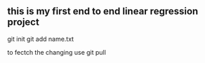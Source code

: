 ## this is my first end to end linear regression project
git init
git add name.txt


to fectch the changing use 
git pull
